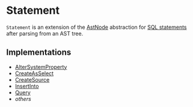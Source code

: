 # Statement

`Statement` is an extension of the [AstNode](AstNode.md) abstraction for [SQL statements](#implementations) after parsing from an AST tree.

## Implementations

* [AlterSystemProperty](AlterSystemProperty.md)
* [CreateAsSelect](CreateAsSelect.md)
* [CreateSource](CreateSource.md)
* [InsertInto](InsertInto.md)
* [Query](Query.md)
* _others_
